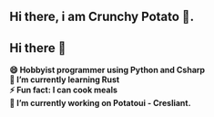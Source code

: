 ## Hi there, i am Crunchy Potato 🍟. 
## Hi there 👋

**😄 Hobbyist programmer using Python and Csharp**  
**🌱 I’m currently learning Rust**   
**⚡ Fun fact: I can cook meals**   
**🔭 I’m currently working on Potatoui - Cresliant.**     
<!--**🔥  Check out my website at: [crunchy-potato.com](https://crunchy-potato.vercel.app/)**  -->   
<!--
**Potatooff/Potatooff** is a ✨ _special_ ✨ repository because its `README.md` (this file) appears on your GitHub profile.

Here are some ideas to get you started:

- 🔭 I’m currently working on ...
- 🌱 I’m currently learning ...
- 👯 I’m looking to collaborate on ...
- 🤔 I’m looking for help with ...
- 💬 Ask me about ...
- 📫 How to reach me: ...
- 😄 Pronouns: ...
- ⚡ Fun fact: ...
-->
